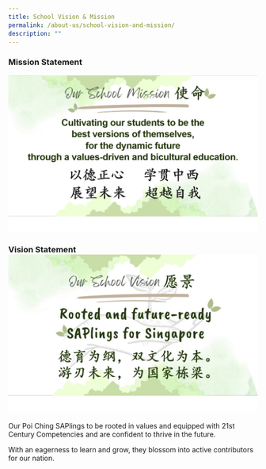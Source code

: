 ```yaml
---
title: School Vision & Mission
permalink: /about-us/school-vision-and-mission/
description: ""
---
```

### Mission Statement
![](/images/pcs%20mission.jpg)
### Vision Statement![](/images/pcs%20vision.jpg)
   Our Poi Ching SAPlings to be rooted in values and equipped with 21st Century Competencies and are confident to thrive in the future.

With an eagerness to learn and grow, they blossom into active contributors for our nation.